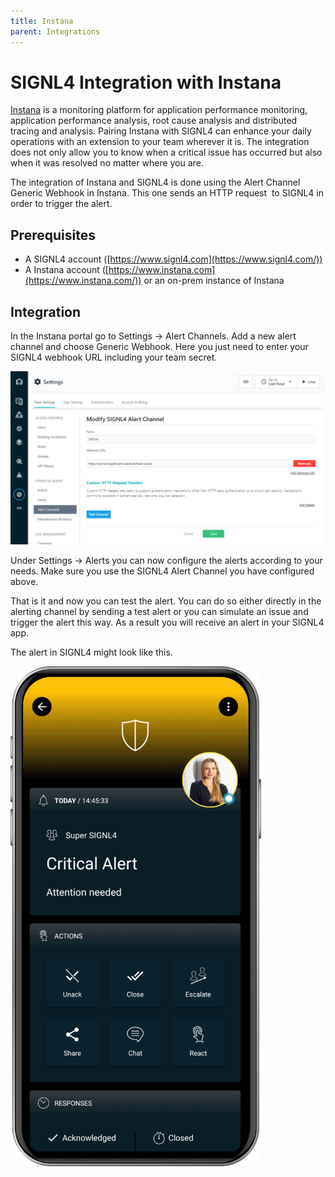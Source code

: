 ```yaml
---
title: Instana
parent: Integrations
---
```


# SIGNL4 Integration with Instana

[Instana](https://www.instana.com/) is a monitoring platform for application performance monitoring, application performance analysis, root cause analysis and distributed tracing and analysis. Pairing Instana with SIGNL4 can enhance your daily operations with an extension to your team wherever it is. The integration does not only allow you to know when a critical issue has occurred but also when it was resolved no matter where you are.

The integration of Instana and SIGNL4 is done using the Alert Channel Generic Webhook in Instana. This one sends an HTTP request  to SIGNL4 in order to trigger the alert.

## Prerequisites

- A SIGNL4 account ([https://www.signl4.com](https://www.signl4.com/))
- A Instana account ([https://www.instana.com](https://www.instana.com/)) or an on-prem instance of Instana

## Integration

In the Instana portal go to Settings -> Alert Channels. Add a new alert channel and choose Generic Webhook. Here you just need to enter your SIGNL4 webhook URL including your team secret.

![Instana Alert Channel](instana-alert-channel.png)

Under Settings -> Alerts you can now configure the alerts according to your needs. Make sure you use the SIGNL4 Alert Channel you have configured above.

That is it and now you can test the alert. You can do so either directly in the alerting channel by sending a test alert or you can simulate an issue and trigger the alert this way. As a result you will receive an alert in your SIGNL4 app.

The alert in SIGNL4 might look like this.

![SIGNL4 Alert](signl4-alert.png)
